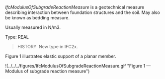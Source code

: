 _IfcModulusOfSubgradeReactionMeasure_ is a geotechnical measure describing interaction between foundation structures and the soil. May also be known as bedding measure.

Usually measured in N/m3.

Type: REAL

> HISTORY&nbsp; New type in IFC2x.

Figure 1 illustrates elastic support of a planar member.

!(../../../figures/IfcModulusOfSubgradeReactionMeasure.gif "Figure 1 &mdash; Modulus of subgrade reaction measure")